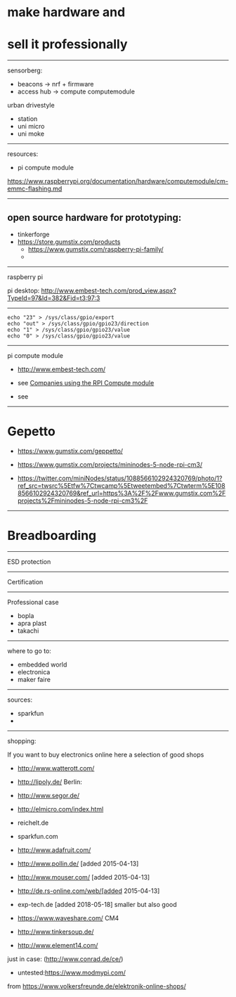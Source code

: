 # make hardware and
# sell it professionally

---
sensorberg:
* beacons -> nrf + firmware
* access hub -> compute computemodule

urban drivestyle
* station
* uni micro
* uni moke

---

resources:
* pi compute module


https://www.raspberrypi.org/documentation/hardware/computemodule/cm-emmc-flashing.md

---
## open source hardware for prototyping:

* tinkerforge
* https://store.gumstix.com/products
   * https://www.gumstix.com/raspberry-pi-family/
   *

---
raspberry pi

pi desktop: http://www.embest-tech.com/prod_view.aspx?TypeId=97&Id=382&Fid=t3:97:3


---


```
echo "23" > /sys/class/gpio/export
echo "out" > /sys/class/gpio/gpio23/direction
echo "1" > /sys/class/gpio/gpio23/value
echo "0" > /sys/class/gpio/gpio23/value
```

---

pi compute module

* http://www.embest-tech.com/
* see [Companies using the RPI Compute module](documents/BH-CompaniesusingtheRPIComputemodule-130419-2003.pdf)

* see []()

---

# Gepetto

* https://www.gumstix.com/geppetto/

* https://www.gumstix.com/projects/mininodes-5-node-rpi-cm3/
* https://twitter.com/miniNodes/status/1088566102924320769/photo/1?ref_src=twsrc%5Etfw%7Ctwcamp%5Etweetembed%7Ctwterm%5E1088566102924320769&ref_url=https%3A%2F%2Fwww.gumstix.com%2Fprojects%2Fmininodes-5-node-rpi-cm3%2F


---
# Breadboarding


---
ESD protection


---
Certification


---
Professional case

* bopla
* apra plast
* takachi

---
where to go to:

* embedded world
* electronica
* maker faire

---
sources:

* sparkfun
*

---
shopping:

If you want to buy electronics online here a selection of good shops
* http://www.watterott.com/
* http://lipoly.de/
Berlin:
* http://www.segor.de/
* http://elmicro.com/index.html
* reichelt.de
* sparkfun.com
* http://www.adafruit.com/
* http://www.pollin.de/ [added 2015-04-13]
* http://www.mouser.com/ [added 2015-04-13]
* http://de.rs-online.com/web/[added 2015-04-13]
* exp-tech.de [added 2018-05-18] smaller but also good
* https://www.waveshare.com/ CM4

* http://www.tinkersoup.de/
* http://www.element14.com/

just in case: (http://www.conrad.de/ce/)
* untested:https://www.modmypi.com/

from https://www.volkersfreunde.de/elektronik-online-shops/
